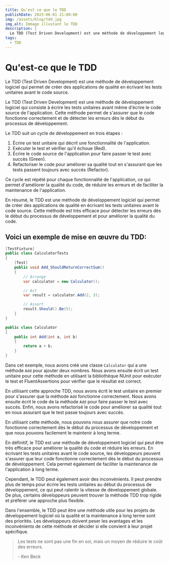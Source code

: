 ```yaml
---
title: Qu'est ce que le TDD
publishDate: 2023-06-01 21:00:00
img: /assets/blog/tdd.jpg
img_alt: Immage illustant le TDD
description: |
  Le TDD (Test Driven Development) est une méthode de développement logiciel qui permet de créer des applications de qualité en écrivant les tests unitaires avant le code source
tags:
  - TDD
---
```


# Qu'est-ce que le TDD

Le TDD (Test Driven Development) est une méthode de développement logiciel qui permet de créer des applications de qualité en écrivant les tests unitaires avant le code source.

Le TDD (Test Driven Development) est une méthode de développement logiciel qui consiste à écrire les tests unitaires avant même d'écrire le code source de l'application. Cette méthode permet de s'assurer que le code fonctionne correctement et de détecter les erreurs dès le début du processus de développement.

Le TDD suit un cycle de développement en trois étapes :

1. Écrire un test unitaire qui décrit une fonctionnalité de l'application.
2. Exécuter le test et vérifier qu'il échoue (Red).
3. Écrire le code source de l'application pour faire passer le test avec succès (Green).
4. Refactoriser le code pour améliorer sa qualité tout en s'assurant que les tests passent toujours avec succès (Refactor).

Ce cycle est répété pour chaque fonctionnalité de l'application, ce qui permet d'améliorer la qualité du code, de réduire les erreurs et de faciliter la maintenance de l'application.

En résumé, le TDD est une méthode de développement logiciel qui permet de créer des applications de qualité en écrivant les tests unitaires avant le code source. Cette méthode est très efficace pour détecter les erreurs dès le début du processus de développement et pour améliorer la qualité du code.

## Voici un exemple de mise en œuvre du TDD:

```csharp
[TestFixture]
public class CalculatorTests
{
    [Test]
    public void Add_ShouldReturnCorrectSum()
    {
        // Arrange
        var calculator = new Calculator();

        // Act
        var result = calculator.Add(2, 3);

        // Assert
        result.Should().Be(5);
    }
}

public class Calculator
{
    public int Add(int a, int b)
    {
        return a + b;
    }
}

```

Dans cet exemple, nous avons créé une classe `Calculator` qui a une méthode `Add` pour ajouter deux nombres. Nous avons ensuite écrit un test unitaire pour cette méthode en utilisant la bibliothèque NUnit pour exécuter le test et FluentAssertions pour vérifier que le résultat est correct.

En utilisant cette approche TDD, nous avons écrit le test unitaire en premier pour s'assurer que la méthode `Add` fonctionne correctement. Nous avons ensuite écrit le code de la méthode `Add` pour faire passer le test avec succès. Enfin, nous avons refactorisé le code pour améliorer sa qualité tout en nous assurant que le test passe toujours avec succès.

En utilisant cette méthode, nous pouvons nous assurer que notre code fonctionne correctement dès le début du processus de développement et que nous pouvons facilement le maintenir à long terme.

En définitif, le TDD est une méthode de développement logiciel qui peut être très efficace pour améliorer la qualité du code et réduire les erreurs. En écrivant les tests unitaires avant le code source, les développeurs peuvent s'assurer que leur code fonctionne correctement dès le début du processus de développement. Cela permet également de faciliter la maintenance de l'application à long terme.

Cependant, le TDD peut également avoir des inconvénients. Il peut prendre plus de temps pour écrire les tests unitaires au début du processus de développement, ce qui peut ralentir la vitesse de développement globale. De plus, certains développeurs peuvent trouver la méthode TDD trop rigide et préférer une approche plus flexible.

Dans l'ensemble, le TDD peut être une méthode utile pour les projets de développement logiciel où la qualité et la maintenance à long terme sont des priorités. Les développeurs doivent peser les avantages et les inconvénients de cette méthode et décider si elle convient à leur projet spécifique.

> Les tests ne sont pas une fin en soi, mais un moyen de réduire le coût des erreurs.
>
> \- Ken Beck
